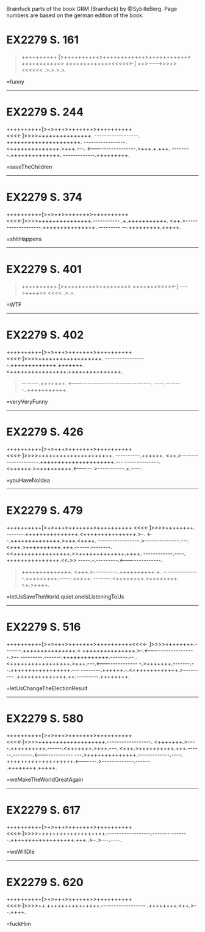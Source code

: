 Brainfuck parts of the book GRM (Brainfuck) by @SybilleBerg.
Page numbers are based on the german edition of the book.

EX2279 S. 161
=============

>++++++++++
[>++++++++++>++++++++++++>+++++++++++>
+++++++++++> ++++++++++++><<<<<<-]
>++>--->>>+>
<<<<<<
>.>.>.>.>.

=funny

---


EX2279 S. 244
=============

++++++++++[>+>+++>+++++++>++++++++++
<<<<-]>>>>+++++++++++++++.
------------------.
+++++++++++++++++++++.
-----------------.
<++++++++++++++.>+++.---.
<-----------------.>+++.+.+++.
--------.++++++++++++++.
-------------.+++++++++.

=saveTheChildren

---


EX2279 S. 374
=============

++++++++++[>+>++>+++++++>++++++++++
<<<<-]>>>>+++++++++++++++.-----------
.+.+++++++++++.
<++.>-------------------.+++++++++++++++..---------
--.+++++++++.+++++.

=shitHappens

---


EX2279 S. 401
=============

>++++++++++
[>+++++++++>++++++++>
+++++++><<<<-]
>--->++++>>
<<<<
>.>.>.

=WTF

---


EX2279 S. 402
=============

++++++++++[>+>+++>+++++++>++++++++++
<<<<-]>>>>++++++++++++++++++.
-----------------.+++++++++++++.+++++++.
<++++++++++++++++.+++++++++++++++.
>-------.+++++++.
<-------------------------------.
>----.-------..+++++++++++.

=veryVeryFunny

---


EX2279 S. 426
=============

++++++++++[>+>+++>+++++++>++++++++++
<<<<-]>>>>+++++++++++++++++++++.
----------.++++++.
<++.>--------------------.+++++++++++++++++++++.---
--------------.
<++++++.>++++++++++.<-----.>-----------.+.----.

=youHaveNoIdea

---


EX2279 S. 479
=============

++++++++++[>+>+++>+++++++>++++++++++
<<<<-]>>>>++++++++.
-------.+++++++++++++++.<+++++++++++++++.>-.
<--.++++++++++++++.>+++.<++++.
-----------------.>--------------.---.
<+++.>++++++++++.+++.------.--------.
<<++++++++++++++++.>>+++++++++++++.++++.
------------.----.
+++++++++++++++.<<.>>
-----.-.---------.<--------------.
>++++++++++++++.
<+++.>----------.++++++++++.+.
---------------.+++++++++.-----.+++++.
-------.<++++++++.>++++++++.<+.>++++.

=letUsSaveTheWorld.quiet.oneIsListeningToUs

---


EX2279 S. 516
=============

++++++++++[>+>+++>+++++++>++++++++++<<<<-
]>>>>++++++++.-------.+++++++++++++++.<
+++++++++++++++.>-.<------------------.>--
---------.-------.+++++++++++++.-------.--
.<+++++++++++++++++.>+++.---.<--------------
-.>+++++++.-------.--.+++++++++++++++++.---
--------.++++++.-.<+++++++++++++.>---------
.++++++++++++++.++.---------.++++++++.

=letUsChangeTheElectionResult

---


EX2279 S. 580
=============

++++++++++[>+>+++>+++++++>++++++++++
<<<<-]>>>>+++++++++++++++++++.------------------.
<+++++++.>----.++++++++++.------.<+++++++.>+++.---.
<+++.>++++++++++.+++.------.--------.<-------------
---.>++++++++++++++.-------------.----.
+++++++++++++++++++.<------.>-------------.------
.++++++++.+++++.

=weMakeTheWorldGreatAgain

---


EX2279 S. 617
=============

++++++++++[>+>+++>+++++++>++++++++++
<<<<-]>>>>+++++++++++++++++++.------------------.-------
-------.++++++++++++++++++.+++..<--.>---.----.

=weWillDIe

---


EX2279 S. 620
=============

++++++++++[>+>+++>+++++++>++++++++++
<<<<-]>>>>++.+++++++++++++++.------------------
.++++++++.<++.>--.++++.

=fuckHim
